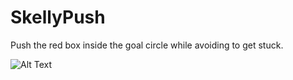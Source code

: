 # SkellyPush
Push the red box inside the goal circle while avoiding to get stuck.

![Alt Text](https://i.imgur.com/jPcwa7M.gif)
